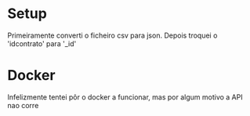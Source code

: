 # Setup
Primeiramente converti o ficheiro csv para json.
Depois troquei o 'idcontrato' para '_id'

# Docker
Infelizmente tentei pôr o docker a funcionar, mas por algum motivo a API nao corre